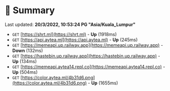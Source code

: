 # 📖 Summary
Last updated: **20/3/2022, 10:53:24 PG "Asia/Kuala_Lumpur"**

- `GET` [https://shrt.ml](https://shrt.ml) - **Up** (1918ms)
- `GET` [https://api.aytea.ml](https://api.aytea.ml) - **Up** (245ms)
- `GET` [https://memeapi.up.railway.app](https://memeapi.up.railway.app) - **Down** (132ms)
- `GET` [https://hastebin.up.railway.app](https://hastebin.up.railway.app) - **Up** (134ms)
- `GET` [https://memeapi.aytea14.repl.co](https://memeapi.aytea14.repl.co) - **Up** (504ms)
- `GET` [https://color.aytea.ml/4b31d6.png](https://color.aytea.ml/4b31d6.png) - **Up** (1655ms)
